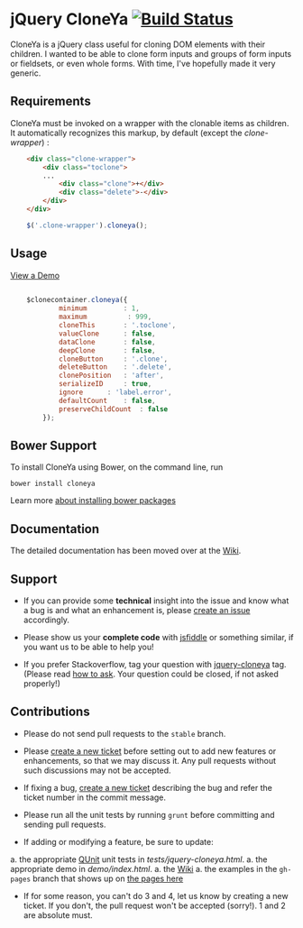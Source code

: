 # jQuery CloneYa [![Build Status](https://travis-ci.org/yapapaya/jquery-cloneya.svg?branch=master)](https://travis-ci.org/yapapaya/jquery-cloneya)

CloneYa is a jQuery class useful for cloning DOM elements with their children. I wanted to be able to clone form inputs and groups of form inputs or fieldsets, or even whole forms. With time, I've hopefully made it very generic.

## Requirements


CloneYa must be invoked on a wrapper with the clonable items as children. It automatically recognizes this markup, by default (except the *clone-wrapper*) :


```html
	<div class="clone-wrapper">
		<div class="toclone">
		...
			<div class="clone">+</div>
			<div class="delete">-</div>
		</div>	
	</div>
```

```javascript
	$('.clone-wrapper').cloneya();
```

## Usage

[View a Demo](http://yapapaya.github.io/jquery-cloneya/demo.html "View a Demo")

```javascript
	
	$clonecontainer.cloneya({
            minimum		    : 1,
            maximum          : 999,
            cloneThis		: '.toclone',
            valueClone		: false,
            dataClone		: false,
            deepClone		: false,
            cloneButton		: '.clone',
            deleteButton	: '.delete',
            clonePosition	: 'after',
            serializeID     : true,
            ignore		: 'label.error',
            defaultCount	: false,
            preserveChildCount  : false
        });
```


## Bower Support
To install CloneYa using Bower, on the command line, run

```batchfile
bower install cloneya
```

Learn more [about installing bower packages](http://bower.io/#getting-started)

## Documentation

The detailed documentation has been moved over at the [Wiki](https://github.com/yapapaya/jquery-cloneya/wiki).

## Support

 * If you can provide some **technical** insight into the issue and know what a bug is and what an enhancement is, please [create an issue](https://github.com/yapapaya/jquery-cloneya/issues/new) accordingly.

 * Please show us your **complete code** with [jsfiddle](http://jsfiddle.net/) or something similar, if you want us to be able to help you!

 * If you prefer Stackoverflow, tag your question with [jquery-cloneya](http://stackoverflow.com/questions/tagged/jquery-cloneya) tag. (Please read [how to ask](http://stackoverflow.com/help/how-to-ask). Your question could be closed, if not asked properly!) 

## Contributions

 * Please do not send pull requests to the `stable` branch.

 * Please [create a new ticket](https://github.com/yapapaya/jquery-cloneya/issues/new) before setting out to add new features or enhancements, so that we may discuss it. Any pull requests without such discussions may not be accepted.

 * If fixing a bug, [create a new ticket](https://github.com/yapapaya/jquery-cloneya/issues/new) describing the bug and refer the ticket number in the commit message.

 * Please run all the unit tests by running `grunt` before committing and sending pull requests.

 * If adding or modifying a feature, be sure to update:

  a. the appropriate [QUnit](http://qunitjs.com/) unit tests in *tests/jquery-cloneya.html*.
  a. the appropriate demo in *demo/index.html*.
  a. the [Wiki](https://github.com/yapapaya/jquery-cloneya/wiki)
  a. the examples in the `gh-pages` branch that shows up on [the pages here](http://yapapaya.github.io/jquery-cloneya/)

 * If for some reason, you can't do 3 and 4, let us know by creating a new ticket. If you don't, the pull request won't be accepted (sorry!). 1 and 2 are absolute must.

